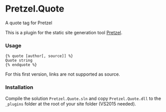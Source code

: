 # Pretzel.Quote
A quote tag for Pretzel

This is a plugin for the static site generation tool [Pretzel](https://github.com/Code52/pretzel).

### Usage

```
{% quote [author[, source]] %}
Quote string
{% endquote %}
```

For this first version, links are not supported as source.

### Installation

Compile the solution `Pretzel.Quote.sln` and copy `Pretzel.Quote.dll` to the `_plugins` folder at the root of your site folder (VS2015 needed).